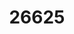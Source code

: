 ---
title: '26625'
categories:
  - PCS1
description: Actively participate in spoken interactions
pdf: 'https://www.nzqa.govt.nz/nqfdocs/units/pdf/26625.pdf'
level: '1'
credits: '3'
assessment: Internal
---